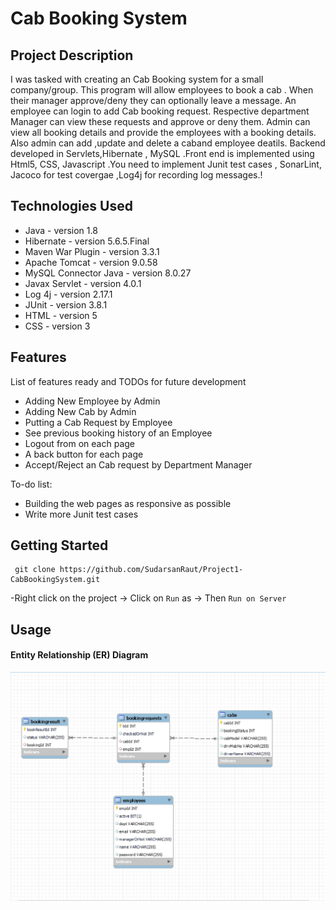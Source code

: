# Cab Booking System

## Project Description

I was tasked with creating an Cab Booking system for a small company/group. This program will allow employees to book a cab . When their manager approve/deny they can optionally leave a message. An employee can login to add Cab booking request. Respective department Manager can view these requests and approve or deny them. Admin can view all booking details and provide the employees with a booking details. Also admin can add ,update and delete a caband employee deatils. Backend developed in Servlets,Hibernate , MySQL .Front end is implemented using Html5, CSS, Javascript .You need to implement Junit test cases , SonarLint, Jacoco for test covergae ,Log4j for recording log messages.!

## Technologies Used

* Java - version 1.8
* Hibernate - version 5.6.5.Final
* Maven War Plugin - version 3.3.1
* Apache Tomcat - version 9.0.58
* MySQL Connector Java - version 8.0.27
* Javax Servlet - version 4.0.1
* Log 4j - version 2.17.1
* JUnit - version 3.8.1
* HTML - version 5
* CSS - version 3

## Features

List of features ready and TODOs for future development
* Adding New Employee by Admin
* Adding New Cab by Admin
* Putting a Cab Request by Employee
* See previous booking history of an Employee
* Logout from on each page
* A back button for each page
* Accept/Reject an Cab request by Department Manager

To-do list:
* Building the web pages as responsive as possible
* Write more Junit test cases

## Getting Started

```
 git clone https://github.com/SudarsanRaut/Project1-CabBookingSystem.git
```


-Right click on the project -> Click on `Run` as -> Then `Run on Server`

## Usage

#### Entity Relationship (ER) Diagram
![ER Diagram](https://github.com/SudarsanRaut/Project1-CabBookingSystem/blob/018e0bd49a1bf3b0ee9eccfb0fc7ef1e38fa7e16/images/DB-Design.png)




